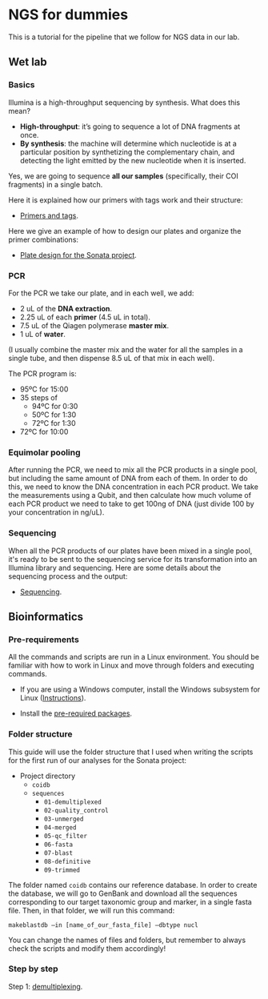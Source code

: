 # NGS for dummies

This is a tutorial for the pipeline that we follow for NGS data in our lab. 

## Wet lab

### Basics

Illumina is a high-throughput sequencing by synthesis. What does this mean?

-	**High-throughput**: it’s going to sequence a lot of DNA fragments at once.
-	**By synthesis**: the machine will determine which nucleotide is at a particular position by synthetizing the complementary chain, and detecting the light emitted by the new nucleotide when it is inserted.

Yes, we are going to sequence **all our samples** (specifically, their COI fragments) in a single batch.

Here it is explained how our primers with tags work and their structure:

- [Primers and tags](/Primers.md).

Here we give an example of how to design our plates and organize the primer combinations:

- [Plate design for the Sonata project](/Plates.md).

### PCR

For the PCR we take our plate, and in each well, we add:

- 2 uL of the **DNA extraction**.
- 2.25 uL of each **primer** (4.5 uL in total).
- 7.5 uL of the Qiagen polymerase **master mix**.
- 1 uL of **water**.

(I usually combine the master mix and the water for all the samples in a single tube, and then dispense 8.5 uL of that mix in each well).

The PCR program is:

- 95ºC for 15:00
- 35 steps of
	- 94ºC for 0:30
	- 50ºC for 1:30
	- 72ºC for 1:30
- 72ºC for 10:00

### Equimolar pooling

After running the PCR, we need to mix all the PCR products in a single pool, but including the same amount of DNA from each of them. In order to do this, we need to know the DNA concentration in each PCR product. We take the measurements using a Qubit, and then calculate how much volume of each PCR product we need to take to get 100ng of DNA (just divide 100 by your concentration in ng/uL).

### Sequencing

When all the PCR products of our plates have been mixed in a single pool, it's ready to be sent to the sequencing service for its transformation into an Illumina library and sequencing. Here are some details about the sequencing process and the output:

- [Sequencing](/Sequencing.md).

## Bioinformatics

### Pre-requirements

All the commands and scripts are run in a Linux environment. You should be familiar with how to work in Linux and move through folders and executing commands.

- If you are using a Windows computer, install the Windows subsystem for Linux ([Instructions](/WSL.md)).

- Install the [pre-required packages](/Prerequirements.md).

### Folder structure

This guide will use the folder structure that I used when writing the scripts for the first run of our analyses for the Sonata project:

- Project directory
	- `coidb`
	- `sequences`
		- `01-demultiplexed`
		- `02-quality_control`
		- `03-unmerged`
		- `04-merged`
		- `05-qc_filter`
		- `06-fasta`
		- `07-blast`
		- `08-definitive`
		- `09-trimmed`

The folder named `coidb` contains our reference database. In order to create the database, we will go to GenBank and download all the sequences corresponding to our target taxonomic group and marker, in a single fasta file. Then, in that folder, we will run this command:

```
makeblastdb –in [name_of_our_fasta_file] –dbtype nucl
```

You can change the names of files and folders, but remember to always check the scripts and modify them accordingly!

### Step by step

Step 1: [demultiplexing](/Demultiplexing.md).
